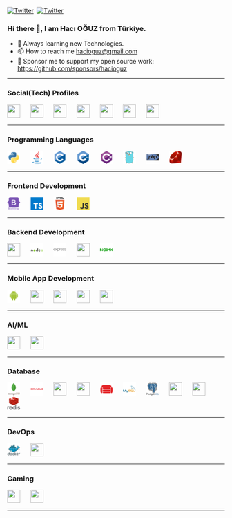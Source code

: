 <p>
<a href="https://twitter.com/hacioguz"><img src="https://img.shields.io/twitter/follow/hacioguz?label=Follow%20%40hacioguz&style=social" alt="Twitter"></a>&ensp;<a href="https://stackoverflow.com/users/7472434/haci-oguz"><img src="https://img.shields.io/stackexchange/stackoverflow/r/hacioguz?color=orange" alt="Twitter"></a>&ensp;</p> 

 ### Hi there 👋, I am Hacı OĞUZ from Türkiye.

<!--
 ##### Full-stack developer working on open source projects!

 - 🔭 I’m currently working on web-api projects.
 -->
 - 🌱 Always learning new Technologies.
 - 📫 How to reach me hacioguz@gmail.com
 - 💖 Sponsor me to support my open source work: https://github.com/sponsors/hacioguz
 <!--
 - 🙏 Please Support: https://www.buymeacoffee.com/hacioguz
 -->
---


 

 ### Social(Tech) Profiles 
 <p align='left'><a href="https://stackoverflow.com/users/7472434/haci-oguz" target="_blank"><img height="30" width="30" src="https://cdn.jsdelivr.net/npm/simple-icons@3.0.1/icons/stackoverflow.svg" /></a>&nbsp;&nbsp;&nbsp;&nbsp;&nbsp;&nbsp;<a href="https://linkedin.com/in/hacioguz" target="_blank"><img height="30" width="30" src="https://cdn.jsdelivr.net/npm/simple-icons@3.0.1/icons/linkedin.svg" /></a>&nbsp;&nbsp;&nbsp;&nbsp;&nbsp;&nbsp;<a href="https://medium.com/@hacioguz" target="_blank"><img height="30" width="30" src="https://cdn.jsdelivr.net/npm/simple-icons@3.0.1/icons/medium.svg" /></a>&nbsp;&nbsp;&nbsp;&nbsp;&nbsp;&nbsp;<a href="https://twitter.com/hacioguz" target="_blank"><img height="30" width="30" src="https://cdn.jsdelivr.net/npm/simple-icons@3.0.1/icons/twitter.svg" /></a>&nbsp;&nbsp;&nbsp;&nbsp;&nbsp;&nbsp;<a href="https://www.youtube.com/c/HacıOĞUZ" target="_blank"><img height="30" width="30" src="https://cdn.jsdelivr.net/npm/simple-icons@3.0.1/icons/youtube.svg" /></a>&nbsp;&nbsp;&nbsp;&nbsp;&nbsp;&nbsp;<a href="https://instagram.com/hacioguz" target="_blank"><img height="30" width="30" src="https://cdn.jsdelivr.net/npm/simple-icons@3.0.1/icons/instagram.svg" /></a>&nbsp;&nbsp;&nbsp;&nbsp;&nbsp;&nbsp;<a href="https://fb.com/Haci.0guz" target="_blank"><img height="30" width="30" src="https://cdn.jsdelivr.net/npm/simple-icons@3.0.1/icons/facebook.svg" /></a>&nbsp;&nbsp;&nbsp;&nbsp;&nbsp;&nbsp;</p> 

 
 ---


 ### Programming Languages 
 <p align='left'><a><img height="30" width="30" src="https://raw.githubusercontent.com/devicons/devicon/master/icons/python/python-original.svg" /></a>&nbsp;&nbsp;&nbsp;&nbsp;&nbsp;&nbsp;<a><img height="30" width="30" src="https://raw.githubusercontent.com/devicons/devicon/master/icons/java/java-original.svg" /></a>&nbsp;&nbsp;&nbsp;&nbsp;&nbsp;&nbsp;<a><img height="30" width="30" src="https://raw.githubusercontent.com/devicons/devicon/master/icons/c/c-original.svg" /></a>&nbsp;&nbsp;&nbsp;&nbsp;&nbsp;&nbsp;<a><img height="30" width="30" src="https://raw.githubusercontent.com/devicons/devicon/master/icons/cplusplus/cplusplus-original.svg" /></a>&nbsp;&nbsp;&nbsp;&nbsp;&nbsp;&nbsp;<a><img height="30" width="30" src="https://raw.githubusercontent.com/devicons/devicon/master/icons/csharp/csharp-original.svg" /></a>&nbsp;&nbsp;&nbsp;&nbsp;&nbsp;&nbsp;<a><img height="30" width="30" src="https://raw.githubusercontent.com/devicons/devicon/master/icons/go/go-original.svg" /></a>&nbsp;&nbsp;&nbsp;&nbsp;&nbsp;&nbsp;<a><img height="30" width="30" src="https://raw.githubusercontent.com/devicons/devicon/master/icons/php/php-original.svg" /></a>&nbsp;&nbsp;&nbsp;&nbsp;&nbsp;&nbsp;<a><img height="30" width="30" src="https://raw.githubusercontent.com/devicons/devicon/master/icons/ruby/ruby-original.svg" /></a>&nbsp;&nbsp;&nbsp;&nbsp;&nbsp;&nbsp;</p>
 
 ---


 ### Frontend Development 
 <p align='left'><a><img height="30" width="30" src="https://raw.githubusercontent.com/devicons/devicon/master/icons/bootstrap/bootstrap-plain-wordmark.svg" /></a>&nbsp;&nbsp;&nbsp;&nbsp;&nbsp;&nbsp;<a><img height="30" width="30" src="https://raw.githubusercontent.com/devicons/devicon/master/icons/typescript/typescript-original.svg" /></a>&nbsp;&nbsp;&nbsp;&nbsp;&nbsp;&nbsp;<a><img height="30" width="30" src="https://raw.githubusercontent.com/devicons/devicon/master/icons/html5/html5-original-wordmark.svg" /></a>&nbsp;&nbsp;&nbsp;&nbsp;&nbsp;&nbsp;<a><img height="30" width="30" src="https://raw.githubusercontent.com/devicons/devicon/master/icons/javascript/javascript-original.svg" /></a>&nbsp;&nbsp;&nbsp;&nbsp;&nbsp;&nbsp;</p>
 
 ---


 ### Backend Development 
 <p align='left'><a><img height="30" width="30" src="https://www.vectorlogo.zone/logos/springio/springio-icon.svg" /></a>&nbsp;&nbsp;&nbsp;&nbsp;&nbsp;&nbsp;<a><img height="30" width="30" src="https://raw.githubusercontent.com/devicons/devicon/master/icons/nodejs/nodejs-original-wordmark.svg" /></a>&nbsp;&nbsp;&nbsp;&nbsp;&nbsp;&nbsp;<a><img height="30" width="30" src="https://raw.githubusercontent.com/devicons/devicon/master/icons/express/express-original-wordmark.svg" /></a>&nbsp;&nbsp;&nbsp;&nbsp;&nbsp;&nbsp;<a><img height="30" width="30" src="https://www.vectorlogo.zone/logos/rabbitmq/rabbitmq-icon.svg" /></a>&nbsp;&nbsp;&nbsp;&nbsp;&nbsp;&nbsp;<a><img height="30" width="30" src="https://raw.githubusercontent.com/devicons/devicon/master/icons/nginx/nginx-original.svg" /></a>&nbsp;&nbsp;&nbsp;&nbsp;&nbsp;&nbsp;</p>
 
 ---


 ### Mobile App Development 
 <p align='left'><a><img height="30" width="30" src="https://raw.githubusercontent.com/devicons/devicon/master/icons/android/android-original-wordmark.svg" /></a>&nbsp;&nbsp;&nbsp;&nbsp;&nbsp;&nbsp;<a><img height="30" width="30" src="https://www.vectorlogo.zone/logos/flutterio/flutterio-icon.svg" /></a>&nbsp;&nbsp;&nbsp;&nbsp;&nbsp;&nbsp;<a><img height="30" width="30" src="https://www.vectorlogo.zone/logos/dartlang/dartlang-icon.svg" /></a>&nbsp;&nbsp;&nbsp;&nbsp;&nbsp;&nbsp;<a><img height="30" width="30" src="https://www.vectorlogo.zone/logos/kotlinlang/kotlinlang-icon.svg" /></a>&nbsp;&nbsp;&nbsp;&nbsp;&nbsp;&nbsp;<a><img height="30" width="30" src="https://raw.githubusercontent.com/detain/svg-logos/780f25886640cef088af994181646db2f6b1a3f8/svg/nativescript.svg" /></a>&nbsp;&nbsp;&nbsp;&nbsp;&nbsp;&nbsp;</p>
 
 ---


 ### AI/ML 
 <p align='left'><a><img height="30" width="30" src="https://www.vectorlogo.zone/logos/tensorflow/tensorflow-icon.svg" /></a>&nbsp;&nbsp;&nbsp;&nbsp;&nbsp;&nbsp;<a><img height="30" width="30" src="https://www.vectorlogo.zone/logos/opencv/opencv-icon.svg" /></a>&nbsp;&nbsp;&nbsp;&nbsp;&nbsp;&nbsp;</p>
 
 ---


 ### Database 
 <p align='left'><a><img height="30" width="30" src="https://raw.githubusercontent.com/devicons/devicon/master/icons/mongodb/mongodb-original-wordmark.svg" /></a>&nbsp;&nbsp;&nbsp;&nbsp;&nbsp;&nbsp;<a><img height="30" width="30" src="https://raw.githubusercontent.com/devicons/devicon/master/icons/oracle/oracle-original.svg" /></a>&nbsp;&nbsp;&nbsp;&nbsp;&nbsp;&nbsp;<a><img height="30" width="30" src="https://www.vectorlogo.zone/logos/sqlite/sqlite-icon.svg" /></a>&nbsp;&nbsp;&nbsp;&nbsp;&nbsp;&nbsp;<a><img height="30" width="30" src="https://www.svgrepo.com/show/303229/microsoft-sql-server-logo.svg" /></a>&nbsp;&nbsp;&nbsp;&nbsp;&nbsp;&nbsp;<a><img height="30" width="30" src="https://raw.githubusercontent.com/devicons/devicon/0d6c64dbbf311879f7d563bfc3ccf559f9ed111c/icons/couchdb/couchdb-original.svg" /></a>&nbsp;&nbsp;&nbsp;&nbsp;&nbsp;&nbsp;<a><img height="30" width="30" src="https://raw.githubusercontent.com/devicons/devicon/master/icons/mysql/mysql-original-wordmark.svg" /></a>&nbsp;&nbsp;&nbsp;&nbsp;&nbsp;&nbsp;<a><img height="30" width="30" src="https://raw.githubusercontent.com/devicons/devicon/master/icons/postgresql/postgresql-original-wordmark.svg" /></a>&nbsp;&nbsp;&nbsp;&nbsp;&nbsp;&nbsp;<a><img height="30" width="30" src="https://www.vectorlogo.zone/logos/mariadb/mariadb-icon.svg" /></a>&nbsp;&nbsp;&nbsp;&nbsp;&nbsp;&nbsp;<a><img height="30" width="30" src="https://www.vectorlogo.zone/logos/elastic/elastic-icon.svg" /></a>&nbsp;&nbsp;&nbsp;&nbsp;&nbsp;&nbsp;<a><img height="30" width="30" src="https://raw.githubusercontent.com/devicons/devicon/master/icons/redis/redis-original-wordmark.svg" /></a>&nbsp;&nbsp;&nbsp;&nbsp;&nbsp;&nbsp;</p>
 
 ---


 ### DevOps 
 <p align='left'><a><img height="30" width="30" src="https://raw.githubusercontent.com/devicons/devicon/master/icons/docker/docker-original-wordmark.svg" /></a>&nbsp;&nbsp;&nbsp;&nbsp;&nbsp;&nbsp;<a><img height="30" width="30" src="https://www.vectorlogo.zone/logos/kubernetes/kubernetes-icon.svg" /></a>&nbsp;&nbsp;&nbsp;&nbsp;&nbsp;&nbsp;</p>
 
 ---


 ### Gaming 
 <p align='left'><a><img height="30" width="30" src="https://www.vectorlogo.zone/logos/unity3d/unity3d-icon.svg" /></a>&nbsp;&nbsp;&nbsp;&nbsp;&nbsp;&nbsp;<a><img height="30" width="30" src="https://raw.githubusercontent.com/kenangundogan/fontisto/036b7eca71aab1bef8e6a0518f7329f13ed62f6b/icons/svg/brand/unreal-engine.svg" /></a>&nbsp;&nbsp;&nbsp;&nbsp;&nbsp;&nbsp;</p>
 
 ---

